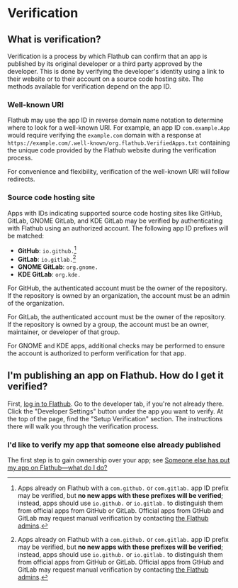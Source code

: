 # Verification

## What is verification?

Verification is a process by which Flathub can confirm that an app is published by its original developer or a third party approved by the developer. This is done by verifying the developer's identity using a link to their website or to their account on a source code hosting site. The methods available for verification depend on the app ID.

### Well-known URI

Flathub may use the app ID in reverse domain name notation to determine where to look for a well-known URI. For example, an app ID `com.example.App` would require verifying the `example.com` domain with a response at `https://example.com/.well-known/org.flathub.VerifiedApps.txt` containing the unique code provided by the Flathub website during the verification process.

For convenience and flexibility, verification of the well-known URI will follow redirects.

### Source code hosting site

Apps with IDs indicating supported source code hosting sites like GitHub, GitLab, GNOME GitLab, and KDE GitLab may be verified by authenticating with Flathub using an authorized account. The following app ID prefixes will be matched:
  
  - **GitHub**: `io.github.`[^1]
  - **GitLab**: `io.gitlab.`[^1]
  - **GNOME GitLab**: `org.gnome.`
  - **KDE GitLab**: `org.kde.`

For GitHub, the authenticated account must be the owner of the repository. If the repository is owned by an organization, the account must be an admin of the organization.

For GitLab, the authenticated account must be the owner of the repository. If the repository is owned by a group, the account must be an owner, maintainer, or developer of that group.

For GNOME and KDE apps, additional checks may be performed to ensure the account is authorized to perform verification for that app.

[^1]: Apps already on Flathub with a `com.github.` or `com.gitlab.` app ID prefix may be verified, but **no new apps with these prefixes will be verified**; instead, apps should use `io.github.` or `io.gitlab.` to distinguish them from official apps from GitHub or GitLab. Official apps from GtHub and GitLab may request manual verification by contacting [the Flathub admins](mailto:flathub@lists.freedesktop.org).

## I'm publishing an app on Flathub. How do I get it verified?

First, [log in to Flathub](https://www.flathub.org/login). Go to the developer tab, if you're not already there. Click the "Developer Settings" button under the app you want to verify. At the top of the page, find the "Setup Verification" section. The instructions there will walk you through the verification process.

### I'd like to verify my app that someone else already published

The first step is to gain ownership over your app; see [Someone else has put my app on Flathub—what do I do?](submission#someone-else-has-put-my-app-on-flathubwhat-do-i-do)
